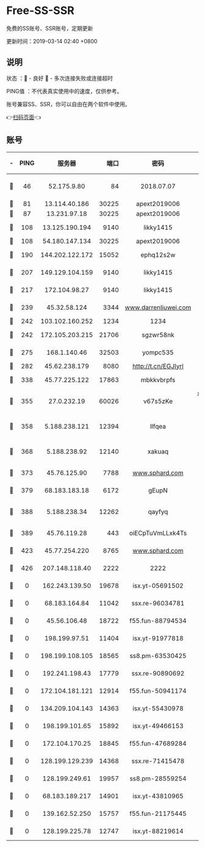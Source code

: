 # Free-SS-SSR

免费的SS账号、SSR账号，定期更新

更新时间：2019-03-14 02:40 +0800

## 说明

状态     ：🙂 - 良好 🙁 - 多次连接失败或连接超时

PING值   ：不代表真实使用中的速度，仅供参考。

账号兼容SS、SSR，你可以自由在两个软件中使用。

👉[扫码页面](https://liesauer.github.io/Free-SS-SSR/)👈

## 账号

|-|PING|服务器|端口|密码|加密方式|区域|
|:----:|:----:|:-----:|-----:|:----:|:----:|:----:|
|🙂|46|52.175.9.80|84|2018.07.07|chacha20-ietf-poly1305|HK|
|🙂|81|13.114.40.186|30225|apext2019006|chacha20|JP|
|🙂|87|13.231.97.18|30225|apext2019006|chacha20|JP|
|🙂|108|13.125.190.194|9140|likky1415|aes-256-cfb|KR|
|🙂|108|54.180.147.134|30225|apext2019006|chacha20|KR|
|🙂|190|144.202.122.172|15052|ephq12s2w|aes-256-cfb|US|
|🙂|207|149.129.104.159|9140|likky1415|aes-256-cfb|HK|
|🙂|217|172.104.98.27|9140|likky1415|aes-256-cfb|JP|
|🙂|239|45.32.58.124|3344|www.darrenliuwei.com|aes-256-cfb|JP|
|🙂|242|103.102.160.252|1234|1234|rc4-md5|JP|
|🙂|242|172.105.203.215|21706|sgzwr58nk|aes-256-cfb|JP|
|🙂|275|168.1.140.46|32503|yompc535|aes-256-cfb|AU|
|🙂|282|45.62.238.179|8080|http://t.cn/EGJIyrl|rc4-md5|CA|
|🙂|338|45.77.225.122|17863|mbkkvbrpfs|aes-256-cfb|GB|
|🙂|355|27.0.232.19|60026|v67s5zKe|xchacha20-ietf-poly1305|HK|
|🙂|358|5.188.238.121|12394|llfqea|chacha20-ietf-poly1305|BR|
|🙂|368|5.188.238.92|12140|xakuaq|chacha20-ietf-poly1305|BR|
|🙂|373|45.76.125.90|7788|www.sphard.com|aes-256-cfb|AU|
|🙂|379|68.183.183.18|6172|gEupN|aes-256-cfb|SG|
|🙂|388|5.188.238.34|12262|qayfyq|chacha20-ietf-poly1305|BR|
|🙂|389|45.76.119.28|443|oiECpTuVmLLxk4Ts|aes-256-cfb|AU|
|🙂|423|45.77.254.220|8765|www.sphard.com|aes-256-cfb|SG|
|🙂|426|207.148.118.40|2222|2222|aes-256-cfb|SG|
|🙁|0|162.243.139.50|19678|isx.yt-05691502|aes-256-cfb|US|
|🙁|0|68.183.164.84|11042|ssx.re-96034781|aes-256-cfb|US|
|🙁|0|45.56.106.48|18722|f55.fun-88794534|aes-256-cfb|US|
|🙁|0|198.199.97.51|11404|isx.yt-91977818|aes-256-cfb|US|
|🙁|0|198.199.108.105|18565|ss8.pm-63530425|aes-256-cfb|US|
|🙁|0|192.241.198.43|17779|ssx.re-90890692|aes-256-cfb|US|
|🙁|0|172.104.181.121|12914|f55.fun-50941174|aes-256-cfb|SG|
|🙁|0|134.209.104.143|14363|isx.yt-55430978|aes-256-cfb|SG|
|🙁|0|198.199.101.65|15892|isx.yt-49466153|aes-256-cfb|US|
|🙁|0|172.104.170.25|18845|f55.fun-47689284|aes-256-cfb|SG|
|🙁|0|128.199.129.239|14368|ssx.re-71415478|aes-256-cfb|SG|
|🙁|0|128.199.249.61|19957|ss8.pm-28559254|aes-256-cfb|SG|
|🙁|0|68.183.189.217|14901|isx.yt-43810965|aes-256-cfb|SG|
|🙁|0|139.162.52.250|15757|f55.fun-21175445|aes-256-cfb|SG|
|🙁|0|128.199.225.78|12747|isx.yt-88219614|aes-256-cfb|SG|
